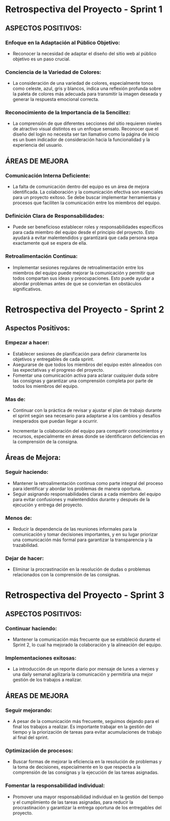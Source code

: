 # Retrospectiva del Proyecto - Sprint 1

## ASPECTOS POSITIVOS:

### Enfoque en la Adaptación al Público Objetivo:
- Reconocer la necesidad de adaptar el diseño del sitio web al público objetivo es un paso crucial.

### Conciencia de la Variedad de Colores:
- La consideración de una variedad de colores, especialmente tonos como celeste, azul, gris y blancos, indica una reflexión profunda sobre la paleta de colores más adecuada para transmitir la imagen deseada y generar la respuesta emocional correcta.

### Reconocimiento de la Importancia de la Sencillez:
- La comprensión de que diferentes secciones del sitio requieren niveles de atractivo visual distintos es un enfoque sensato. Reconocer que el diseño del login no necesita ser tan llamativo como la página de inicio es un buen indicador de consideración hacia la funcionalidad y la experiencia del usuario.

## ÁREAS DE MEJORA

### Comunicación Interna Deficiente:
- La falta de comunicación dentro del equipo es un área de mejora identificada. La colaboración y la comunicación efectiva son esenciales para un proyecto exitoso. Se debe buscar implementar herramientas y procesos que faciliten la comunicación entre los miembros del equipo.

### Definición Clara de Responsabilidades:
- Puede ser beneficioso establecer roles y responsabilidades específicos para cada miembro del equipo desde el principio del proyecto. Esto ayudará a evitar malentendidos y garantizará que cada persona sepa exactamente qué se espera de ella.

### Retroalimentación Continua:
- Implementar sesiones regulares de retroalimentación entre los miembros del equipo puede mejorar la comunicación y permitir que todos compartan sus ideas y preocupaciones. Esto puede ayudar a abordar problemas antes de que se conviertan en obstáculos significativos.




# Retrospectiva del Proyecto - Sprint 2

## Aspectos Positivos:

### Empezar a hacer:
- Establecer sesiones de planificación para definir claramente los objetivos y entregables de cada sprint.
- Asegurarse de que todos los miembros del equipo estén alineados con las expectativas y el progreso del proyecto.
- Fomentar una comunicación activa para aclarar cualquier duda sobre las consignas y garantizar una comprensión completa por parte de todos los miembros del equipo.

### Mas de:
- Continuar con la práctica de revisar y ajustar el plan de trabajo durante el sprint según sea necesario para adaptarse a los cambios y desafíos inesperados que puedan llegar a ocurrir.

- Incrementar la colaboración del equipo para compartir conocimientos y recursos, especialmente en áreas donde se identificaron deficiencias en la comprensión de la consigna.

## Áreas de Mejora:

### Seguir haciendo:
- Mantener la retroalimentación continua como parte integral del proceso para identificar y abordar los problemas de manera oportuna.
- Seguir asignando responsabilidades claras a cada miembro del equipo para evitar confusiones y malentendidos durante y después de la ejecución y entrega del proyecto.

### Menos de:
- Reducir la dependencia de las reuniones informales para la comunicación y tomar decisiones importantes, y en su lugar priorizar una comunicación más formal para garantizar la transparencia y la trazabilidad.

### Dejar de hacer:
- Eliminar la procrastinación en la resolución de dudas o problemas relacionados con la comprensión de las consignas.



# Retrospectiva del Proyecto - Sprint 3

## ASPECTOS POSITIVOS:

### Continuar haciendo:
- Mantener la comunicación más frecuente que se estableció durante el Sprint 2, lo cual ha mejorado la colaboración y la alineación del equipo.

### Implementaciones exitosas:
- La introducción de un reporte diario por mensaje de lunes a viernes y una daily semanal agilizaría la comunicación y permitiría una mejor gestión de los trabajos a realizar.

## ÁREAS DE MEJORA

### Seguir mejorando:
- A pesar de la comunicación más frecuente, seguimos dejando para el final los trabajos a realizar. Es importante trabajar en la gestión del tiempo y la priorización de tareas para evitar acumulaciones de trabajo al final del sprint.

### Optimización de procesos:
- Buscar formas de mejorar la eficiencia en la resolución de problemas y la toma de decisiones, especialmente en lo que respecta a la comprensión de las consignas y la ejecución de las tareas asignadas.

### Fomentar la responsabilidad individual:
- Promover una mayor responsabilidad individual en la gestión del tiempo y el cumplimiento de las tareas asignadas, para reducir la procrastinación y garantizar la entrega oportuna de los entregables del proyecto.
